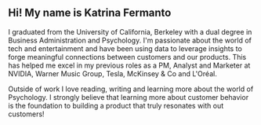 ## Hi! My name is Katrina Fermanto ##
I graduated from the University of California, Berkeley with a dual degree in Business Administration and Psychology. 
I'm passionate about the world of tech and entertainment and have been using data to leverage insights to forge meaningful connections between customers and our products. This has helped me excel in my previous roles as a PM, Analyst and Marketer at NVIDIA, Warner Music Group, Tesla, McKinsey & Co and L'Oréal.

Outside of work I love reading, writing and learning more about the world of Psychology. I strongly believe that learning more about customer behavior is the foundation to building a product that truly resonates with out customers! 
